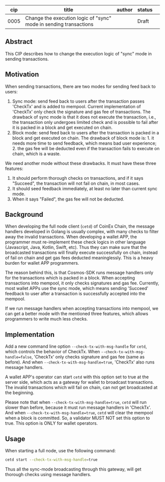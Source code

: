 | cip  | title                                                        | author | status |      |
| ---- | ------------------------------------------------------------ | ------ | ------ | ---- |
| 0005 | Change the execution logic of "sync" mode in sending transactions |        | Draft  |      |



## Abstract

This CIP describes how to change the execution logic of "sync" mode in sending transactions.



## Motivation

When sending transactions, there are two modes for sending feed back to users:

1. Sync mode: send feed back to users after the transaction passes 'CheckTx' and is added to mempool. Current implementation of 'CheckTx' only check the signature and gas fee of transactions. The drawback of sync mode is that it does not execute the transaction, i.e., the transaction only undergoes limited check and is possible to fail after it is packed in a block and get executed on chain.
2. Block mode: send feed back to users after the transaction is packed in a block and get executed on chain. The drawback of block mode is: 1. it needs more time to send feedback, which means bad user experience; 2. the gas fee will be deducted even if the transaction fails to execute on chain, which is a waste. 

We need another mode without these drawbacks. It must have these three features:

1. It should perform thorough checks on transactions, and if it says "Succeed", the transaction will not fail on chain, in most cases.
2. It should seed feedback immediately, at least no later than current sync mode.
3. When it says "Failed", the gas fee will not be deducted.

## Background

When developing the full node client (`cetd`) of CoinEx Chain, the message handlers developed in Golang is usually complex, with many checks to filter away the invalid transactions. When developing a wallet APP, the programmer must re-implement these check logics in other language (Javascript, Java, Kotlin, Swift, etc). Thus they can make sure that the broadcasted transactions will finally execute successfully on chain, instead of fail on chain and get gas fees deducted meaninglessly. This is a heavy burden for wallet APP programmers.

The reason behind this, is that Cosmos-SDK runs message handlers only for the transactions which is packed in a block. When accepting transactions into mempool, it only checks signatures and gas fee. Currently, most wallet APPs use the sync mode, which means sending 'Succeed' feedback to user after a transaction is successfully accepted into the mempool.

If we run message handlers when accepting transactions into mempool, we can get a better mode with the mentioned three features, which allows programmers to write much less checks.



## Implementation

Add a new command line option `--check-tx-with-msg-handle` for `cetd`, which controls the behavior of CheckTx. When `--check-tx-with-msg-handle=false`, 'CheckTx' only checks signature and gas fee (same as before). And when `--check-tx-with-msg-handle=true`, 'CheckTx' also runs message handlers.

A wallet APP's operator can start `cetd` with this option set to true at the server side, which acts as a gateway for wallet to broadcast transactions. The invalid transactions which will fail on chain, can not get broadcasted at the beginning.

Please note that when `--check-tx-with-msg-handle=true`, `cetd` will run slower than before, because it must run message handlers in 'CheckTx'. And when  `--check-tx-with-msg-handle=true`, `cetd` will clear the mempool when a block is committed. So, a validator MUST NOT set this option to true. This option is ONLY for wallet operators.



## Usage

When starting a full node, use the following command:

```bash
cetd start --check-tx-with-msg-handle=true
```

Thus all the sync-mode broadcasting through this gateway, will get thorough checks using message handlers.